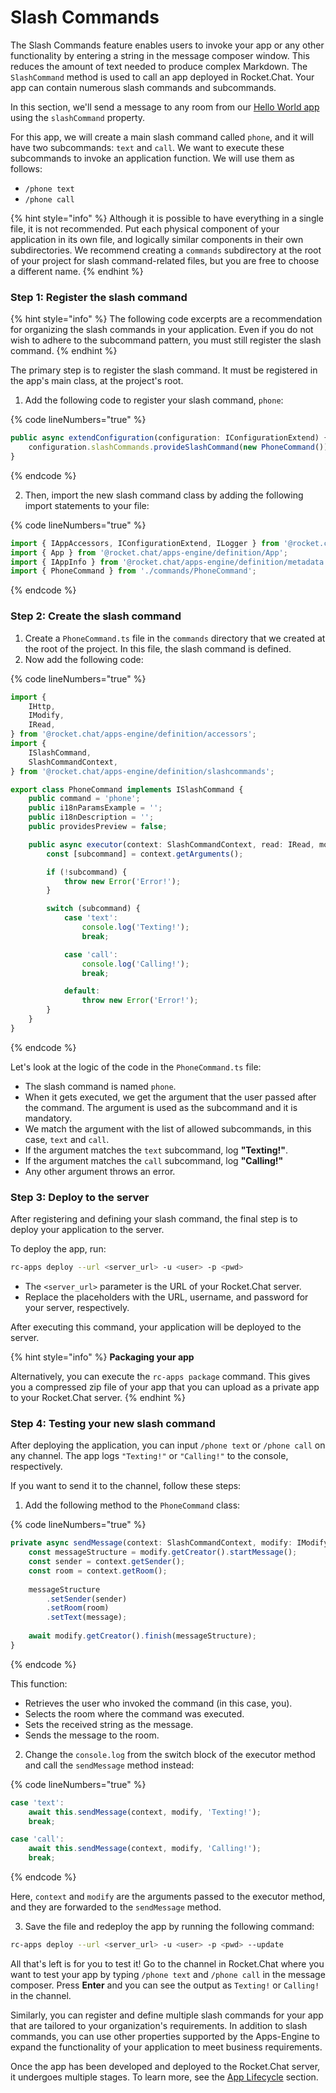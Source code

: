 # Slash Commands

The Slash Commands feature enables users to invoke your app or any other functionality by entering a string in the message composer window. This reduces the amount of text needed to produce complex Markdown. The `SlashCommand` method is used to call an app deployed in Rocket.Chat. Your app can contain numerous slash commands and subcommands.&#x20;

In this section, we'll send a message to any room from our [Hello World app](../../getting-started/) using the `slashCommand` property.

For this app, we will create a main slash command called `phone`, and it will have two subcommands: `text` and `call`. We want to execute these subcommands to invoke an application function. We will use them as follows:&#x20;

* `/phone text`&#x20;
* `/phone call`

{% hint style="info" %}
Although it is possible to have everything in a single file, it is not recommended. Put each physical component of your application in its own file, and logically similar components in their own subdirectories. We recommend creating a `commands` subdirectory at the root of your project for slash command-related files, but you are free to choose a different name.
{% endhint %}

### Step 1: Register the slash command

{% hint style="info" %}
The following code excerpts are a recommendation for organizing the slash commands in your application. Even if you do not wish to adhere to the subcommand pattern, you must still register the slash command.&#x20;
{% endhint %}

The primary step is to register the slash command. It must be registered in the app's main class, at the project's root.

1. Add the following code to register your slash command, `phone`:

{% code lineNumbers="true" %}
```typescript
public async extendConfiguration(configuration: IConfigurationExtend) {
    configuration.slashCommands.provideSlashCommand(new PhoneCommand());
}
```
{% endcode %}

2. Then, import the new slash command class by adding the following import statements to your file:

{% code lineNumbers="true" %}
```typescript
import { IAppAccessors, IConfigurationExtend, ILogger } from '@rocket.chat/apps-engine/definition/accessors';
import { App } from '@rocket.chat/apps-engine/definition/App';
import { IAppInfo } from '@rocket.chat/apps-engine/definition/metadata';
import { PhoneCommand } from './commands/PhoneCommand';
```
{% endcode %}

### Step 2: Create the slash command

1. Create a `PhoneCommand.ts` file in the `commands` directory that we created at the root of the project. In this file, the slash command is defined.&#x20;
2. Now add the following code:

{% code lineNumbers="true" %}
```typescript
import {
    IHttp,
    IModify,
    IRead,
} from '@rocket.chat/apps-engine/definition/accessors';
import {
    ISlashCommand,
    SlashCommandContext,
} from '@rocket.chat/apps-engine/definition/slashcommands';

export class PhoneCommand implements ISlashCommand {
    public command = 'phone'; 
    public i18nParamsExample = '';
    public i18nDescription = '';
    public providesPreview = false;

    public async executor(context: SlashCommandContext, read: IRead, modify: IModify, http: IHttp): Promise<void> {
        const [subcommand] = context.getArguments(); 

        if (!subcommand) { 
            throw new Error('Error!');
        }

        switch (subcommand) { 
            case 'text': 
                console.log('Texting!');
                break;

            case 'call': 
                console.log('Calling!');
                break;

            default: 
                throw new Error('Error!');
        }
    }
}
```
{% endcode %}

Let's look at the logic of the code in the `PhoneCommand.ts` file:

* The slash command is named `phone`.
* When it gets executed, we get the argument that the user passed after the command. The argument is used as the subcommand and it is mandatory.
* We match the argument with the list of allowed subcommands, in this case, `text` and `call`.
* If the argument matches the `text` subcommand, log **"Texting!"**.
* If the argument matches the `call` subcommand, log **"Calling!"**
* Any other argument throws an error.

### Step 3: Deploy to the server

After registering and defining your slash command, the final step is to deploy your application to the server.

To deploy the app, run:&#x20;

```bash
rc-apps deploy --url <server_url> -u <user> -p <pwd>
```

* The `<server_url>` parameter is the URL of your Rocket.Chat server.&#x20;
* Replace the placeholders with the URL, username, and password for your server, respectively.&#x20;

After executing this command, your application will be deployed to the server.

{% hint style="info" %}
**Packaging your app**

Alternatively, you can execute the `rc-apps package` command. This gives you a compressed zip file of your app that you can upload as a private app to your Rocket.Chat server.&#x20;
{% endhint %}

### Step 4: Testing your new slash command

After deploying the application, you can input `/phone text` or `/phone call` on any channel. The app logs `"Texting!"` or `"Calling!"` to the console, respectively.

If you want to send it to the channel, follow these steps:&#x20;

1. Add the following method to the `PhoneCommand` class:

{% code lineNumbers="true" %}
```typescript
private async sendMessage(context: SlashCommandContext, modify: IModify, message: string): Promise<void> {
    const messageStructure = modify.getCreator().startMessage();
    const sender = context.getSender(); 
    const room = context.getRoom();
    
    messageStructure
        .setSender(sender)
        .setRoom(room)
        .setText(message);
    
    await modify.getCreator().finish(messageStructure);
}
```
{% endcode %}

This function:&#x20;

* Retrieves the user who invoked the command (in this case, you).
* Selects the room where the command was executed.
* Sets the received string as the message.
* Sends the message to the room.

2. Change the `console.log` from the switch block of the executor method and call the `sendMessage` method instead:

{% code lineNumbers="true" %}
```typescript
case 'text':
    await this.sendMessage(context, modify, 'Texting!');
    break;

case 'call':
    await this.sendMessage(context, modify, 'Calling!');
    break;
```
{% endcode %}

Here, `context` and `modify` are the arguments passed to the executor method, and they are forwarded to the `sendMessage` method.

3. Save the file and redeploy the app by running the following command:

```bash
rc-apps deploy --url <server_url> -u <user> -p <pwd> --update
```

All that's left is for you to test it! Go to the channel in Rocket.Chat where you want to test your app by typing `/phone text` and `/phone call` in the message composer. Press **Enter** and you can see the output as `Texting!` or `Calling!` in the channel.

Similarly, you can register and define multiple slash commands for your app that are tailored to your organization's requirements. In addition to slash commands, you can use other properties supported by the Apps-Engine to expand the functionality of your application to meet business requirements.&#x20;

Once the app has been developed and deployed to the Rocket.Chat server, it undergoes multiple stages. To learn more, see the [App Lifecycle](../../understanding-app-lifecycle.md) section.

